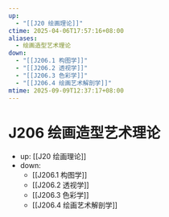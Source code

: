 ```yaml
---
up:
  - "[[J20 绘画理论]]"
ctime: 2025-04-06T17:57:16+08:00
aliases:
  - 绘画造型艺术理论
down:
  - "[[J206.1 构图学]]"
  - "[[J206.2 透视学]]"
  - "[[J206.3 色彩学]]"
  - "[[J206.4 绘画艺术解剖学]]"
mtime: 2025-09-09T12:37:17+08:00
---
```


# J206 绘画造型艺术理论

- up: [[J20 绘画理论]]
- down:	
	- [[J206.1 构图学]]
	- [[J206.2 透视学]]
	- [[J206.3 色彩学]]
	- [[J206.4 绘画艺术解剖学]]
	
